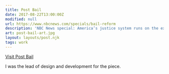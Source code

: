 ```yaml
---
title: Post Bail
date: 2017-08-22T13:00:00Z
modified: null
url: https://www.nbcnews.com/specials/bail-reform
description: 'NBC News special: America’s justice system runs on the exchange of money for freedom. Some say that’s unfair. But can data fix it?'
art: post-bail-art.jpg
layout: layouts/post.njk
tags: work
---
```


[Visit Post Bail]({{url}})

I was the lead of design and development for the piece.
